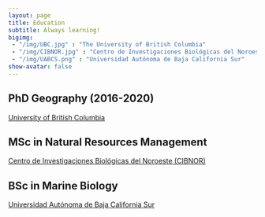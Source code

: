```yaml
---
layout: page
title: Education
subtitle: Always learning!
bigimg:  
 - "/img/UBC.jpg" : "The University of British Columbia"
 - "/img/CIBNOR.jpg" : "Centro de Investigaciones Biológicas del Noroeste" 
 - "/img/UABCS.png" : "Universidad Autónoma de Baja California Sur"
show-avatar: false
---
```


## PhD Geography (2016-2020)
[University of British Columbia](https://www.ubc.ca/)

## MSc in Natural Resources Management
[Centro de Investigaciones Biológicas del Noroeste (CIBNOR)](https://cibnor.mx/en/)

## BSc in Marine Biology
[Universidad Autónoma de Baja California Sur](http://uabcs.mx/inicio) 

